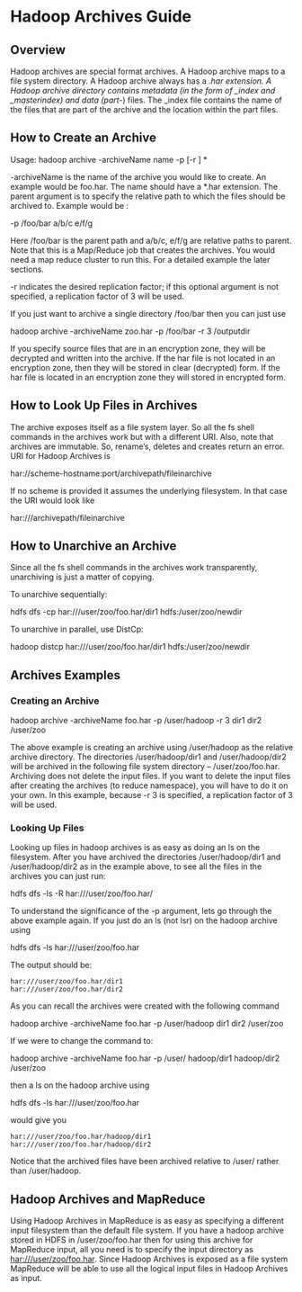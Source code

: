 

# Hadoop Archives Guide

## Overview

Hadoop archives are special format archives. A Hadoop archive maps to a file system directory. A Hadoop archive always has a *.har extension. A Hadoop archive directory contains metadata (in the form of _index and _masterindex) and data (part-*) files. The _index file contains the name of the files that are part of the archive and the location within the part files.

## How to Create an Archive

Usage: hadoop archive -archiveName name -p <parent> [-r <replication factor>] <src>* <dest>

-archiveName is the name of the archive you would like to create. An example would be foo.har. The name should have a *.har extension. The parent argument is to specify the relative path to which the files should be archived to. Example would be :

-p /foo/bar a/b/c e/f/g

Here /foo/bar is the parent path and a/b/c, e/f/g are relative paths to parent. Note that this is a Map/Reduce job that creates the archives. You would need a map reduce cluster to run this. For a detailed example the later sections.

-r indicates the desired replication factor; if this optional argument is not specified, a replication factor of 3 will be used.

If you just want to archive a single directory /foo/bar then you can just use

hadoop archive -archiveName zoo.har -p /foo/bar -r 3 /outputdir

If you specify source files that are in an encryption zone, they will be decrypted and written into the archive. If the har file is not located in an encryption zone, then they will be stored in clear (decrypted) form. If the har file is located in an encryption zone they will stored in encrypted form.

## How to Look Up Files in Archives

The archive exposes itself as a file system layer. So all the fs shell commands in the archives work but with a different URI. Also, note that archives are immutable. So, rename’s, deletes and creates return an error. URI for Hadoop Archives is

har://scheme-hostname:port/archivepath/fileinarchive

If no scheme is provided it assumes the underlying filesystem. In that case the URI would look like

har:///archivepath/fileinarchive

## How to Unarchive an Archive

Since all the fs shell commands in the archives work transparently, unarchiving is just a matter of copying.

To unarchive sequentially:

hdfs dfs -cp har:///user/zoo/foo.har/dir1 hdfs:/user/zoo/newdir

To unarchive in parallel, use DistCp:

hadoop distcp har:///user/zoo/foo.har/dir1 hdfs:/user/zoo/newdir

## Archives Examples

### Creating an Archive

hadoop archive -archiveName foo.har -p /user/hadoop -r 3 dir1 dir2 /user/zoo

The above example is creating an archive using /user/hadoop as the relative archive directory. The directories /user/hadoop/dir1 and /user/hadoop/dir2 will be archived in the following file system directory – /user/zoo/foo.har. Archiving does not delete the input files. If you want to delete the input files after creating the archives (to reduce namespace), you will have to do it on your own. In this example, because -r 3 is specified, a replication factor of 3 will be used.

### Looking Up Files

Looking up files in hadoop archives is as easy as doing an ls on the filesystem. After you have archived the directories /user/hadoop/dir1 and /user/hadoop/dir2 as in the example above, to see all the files in the archives you can just run:

hdfs dfs -ls -R har:///user/zoo/foo.har/

To understand the significance of the -p argument, lets go through the above example again. If you just do an ls (not lsr) on the hadoop archive using

hdfs dfs -ls har:///user/zoo/foo.har

The output should be:
    
    
    har:///user/zoo/foo.har/dir1
    har:///user/zoo/foo.har/dir2
    

As you can recall the archives were created with the following command

hadoop archive -archiveName foo.har -p /user/hadoop dir1 dir2 /user/zoo

If we were to change the command to:

hadoop archive -archiveName foo.har -p /user/ hadoop/dir1 hadoop/dir2 /user/zoo

then a ls on the hadoop archive using

hdfs dfs -ls har:///user/zoo/foo.har

would give you
    
    
    har:///user/zoo/foo.har/hadoop/dir1
    har:///user/zoo/foo.har/hadoop/dir2
    

Notice that the archived files have been archived relative to /user/ rather than /user/hadoop.

## Hadoop Archives and MapReduce

Using Hadoop Archives in MapReduce is as easy as specifying a different input filesystem than the default file system. If you have a hadoop archive stored in HDFS in /user/zoo/foo.har then for using this archive for MapReduce input, all you need is to specify the input directory as <har:///user/zoo/foo.har>. Since Hadoop Archives is exposed as a file system MapReduce will be able to use all the logical input files in Hadoop Archives as input.
